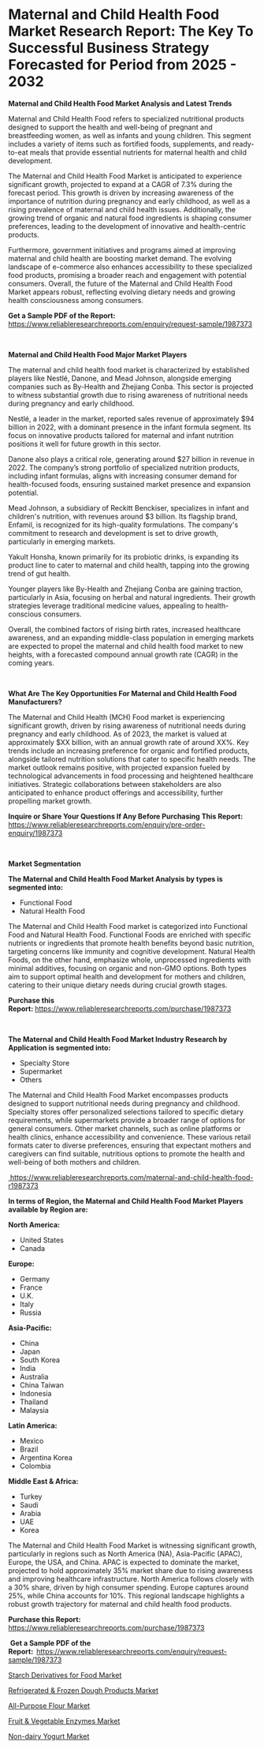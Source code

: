 <p><h1>Maternal and Child Health Food Market Research Report: The Key To Successful Business Strategy Forecasted for Period from 2025 - 2032</h1></p><p><strong>Maternal and Child Health Food Market Analysis and Latest Trends</strong></p>
<p><p>Maternal and Child Health Food refers to specialized nutritional products designed to support the health and well-being of pregnant and breastfeeding women, as well as infants and young children. This segment includes a variety of items such as fortified foods, supplements, and ready-to-eat meals that provide essential nutrients for maternal health and child development.</p><p>The Maternal and Child Health Food Market is anticipated to experience significant growth, projected to expand at a CAGR of 7.3% during the forecast period. This growth is driven by increasing awareness of the importance of nutrition during pregnancy and early childhood, as well as a rising prevalence of maternal and child health issues. Additionally, the growing trend of organic and natural food ingredients is shaping consumer preferences, leading to the development of innovative and health-centric products. </p><p>Furthermore, government initiatives and programs aimed at improving maternal and child health are boosting market demand. The evolving landscape of e-commerce also enhances accessibility to these specialized food products, promising a broader reach and engagement with potential consumers. Overall, the future of the Maternal and Child Health Food Market appears robust, reflecting evolving dietary needs and growing health consciousness among consumers.</p></p>
<p><strong>Get a Sample PDF of the Report:&nbsp;</strong> <a href="https://www.reliableresearchreports.com/enquiry/request-sample/1987373?utm_campaign=31&utm_medium=2&utm_source=Github&utm_content=ia&utm_term=15022025&utm_id=maternal-and-child-health-food">https://www.reliableresearchreports.com/enquiry/request-sample/1987373</a></p>
<p>&nbsp;</p>
<p><strong>Maternal and Child Health Food Major Market Players</strong></p>
<p><p>The maternal and child health food market is characterized by established players like Nestlé, Danone, and Mead Johnson, alongside emerging companies such as By-Health and Zhejiang Conba. This sector is projected to witness substantial growth due to rising awareness of nutritional needs during pregnancy and early childhood.</p><p>Nestlé, a leader in the market, reported sales revenue of approximately $94 billion in 2022, with a dominant presence in the infant formula segment. Its focus on innovative products tailored for maternal and infant nutrition positions it well for future growth in this sector.</p><p>Danone also plays a critical role, generating around $27 billion in revenue in 2022. The company’s strong portfolio of specialized nutrition products, including infant formulas, aligns with increasing consumer demand for health-focused foods, ensuring sustained market presence and expansion potential.</p><p>Mead Johnson, a subsidiary of Reckitt Benckiser, specializes in infant and children's nutrition, with revenues around $3 billion. Its flagship brand, Enfamil, is recognized for its high-quality formulations. The company's commitment to research and development is set to drive growth, particularly in emerging markets.</p><p>Yakult Honsha, known primarily for its probiotic drinks, is expanding its product line to cater to maternal and child health, tapping into the growing trend of gut health.</p><p>Younger players like By-Health and Zhejiang Conba are gaining traction, particularly in Asia, focusing on herbal and natural ingredients. Their growth strategies leverage traditional medicine values, appealing to health-conscious consumers.</p><p>Overall, the combined factors of rising birth rates, increased healthcare awareness, and an expanding middle-class population in emerging markets are expected to propel the maternal and child health food market to new heights, with a forecasted compound annual growth rate (CAGR) in the coming years.</p></p>
<p>&nbsp;</p>
<p><strong>What Are The Key Opportunities For Maternal and Child Health Food Manufacturers?</strong></p>
<p><p>The Maternal and Child Health (MCH) Food market is experiencing significant growth, driven by rising awareness of nutritional needs during pregnancy and early childhood. As of 2023, the market is valued at approximately $XX billion, with an annual growth rate of around XX%. Key trends include an increasing preference for organic and fortified products, alongside tailored nutrition solutions that cater to specific health needs. The market outlook remains positive, with projected expansion fueled by technological advancements in food processing and heightened healthcare initiatives. Strategic collaborations between stakeholders are also anticipated to enhance product offerings and accessibility, further propelling market growth.</p></p>
<p><strong>Inquire or Share Your Questions If Any Before Purchasing This Report:</strong> <a href="https://www.reliableresearchreports.com/enquiry/pre-order-enquiry/1987373?utm_campaign=31&utm_medium=2&utm_source=Github&utm_content=ia&utm_term=15022025&utm_id=maternal-and-child-health-food">https://www.reliableresearchreports.com/enquiry/pre-order-enquiry/1987373</a></p>
<p>&nbsp;</p>
<p><strong>Market Segmentation</strong></p>
<p><strong>The Maternal and Child Health Food Market Analysis by types is segmented into:</strong></p>
<p><ul><li>Functional Food</li><li>Natural Health Food</li></ul></p>
<p><p>The Maternal and Child Health Food market is categorized into Functional Food and Natural Health Food. Functional Foods are enriched with specific nutrients or ingredients that promote health benefits beyond basic nutrition, targeting concerns like immunity and cognitive development. Natural Health Foods, on the other hand, emphasize whole, unprocessed ingredients with minimal additives, focusing on organic and non-GMO options. Both types aim to support optimal health and development for mothers and children, catering to their unique dietary needs during crucial growth stages.</p></p>
<p><strong>Purchase this Report:&nbsp;</strong><a href="https://www.reliableresearchreports.com/purchase/1987373?utm_campaign=31&utm_medium=2&utm_source=Github&utm_content=ia&utm_term=15022025&utm_id=maternal-and-child-health-food">https://www.reliableresearchreports.com/purchase/1987373</a></p>
<p>&nbsp;</p>
<p><strong>The Maternal and Child Health Food Market Industry Research by Application is segmented into:</strong></p>
<p><ul><li>Specialty Store</li><li>Supermarket</li><li>Others</li></ul></p>
<p><p>The Maternal and Child Health Food Market encompasses products designed to support nutritional needs during pregnancy and childhood. Specialty stores offer personalized selections tailored to specific dietary requirements, while supermarkets provide a broader range of options for general consumers. Other market channels, such as online platforms or health clinics, enhance accessibility and convenience. These various retail formats cater to diverse preferences, ensuring that expectant mothers and caregivers can find suitable, nutritious options to promote the health and well-being of both mothers and children.</p></p>
<p><a href="https://www.reliableresearchreports.com/maternal-and-child-health-food-r1987373?utm_campaign=31&utm_medium=2&utm_source=Github&utm_content=ia&utm_term=15022025&utm_id=maternal-and-child-health-food">&nbsp;https://www.reliableresearchreports.com/maternal-and-child-health-food-r1987373</a></p>
<p><strong>In terms of Region, the Maternal and Child Health Food Market Players available by Region are:</strong></p>
<p>
    <p> <strong> North America: </strong>
        <ul>
            <li>United States</li>
            <li>Canada</li>
        </ul>
        </p> 
    <p> <strong> Europe: </strong>
        <ul>
            <li>Germany</li>
            <li>France</li>
            <li>U.K.</li>
            <li>Italy</li>
            <li>Russia</li>
        </ul>
        </p> 
    <p> <strong> Asia-Pacific: </strong>
        <ul>
            <li>China</li>
            <li>Japan</li>
            <li>South Korea</li>
            <li>India</li>
            <li>Australia</li>
            <li>China Taiwan</li>
            <li>Indonesia</li>
            <li>Thailand</li>
            <li>Malaysia</li>
        </ul>
        </p> 
    <p> <strong> Latin America: </strong>
        <ul>
            <li>Mexico</li>
            <li>Brazil</li>
            <li>Argentina Korea</li>
            <li>Colombia</li>
        </ul>
        </p> 
    <p> <strong> Middle East & Africa: </strong>
        <ul>
            <li>Turkey</li>
            <li>Saudi</li>
            <li>Arabia</li>
            <li>UAE</li>
            <li>Korea</li>
        </ul>
    </p>
    </p>
<p><p>The Maternal and Child Health Food Market is witnessing significant growth, particularly in regions such as North America (NA), Asia-Pacific (APAC), Europe, the USA, and China. APAC is expected to dominate the market, projected to hold approximately 35% market share due to rising awareness and improving healthcare infrastructure. North America follows closely with a 30% share, driven by high consumer spending. Europe captures around 25%, while China accounts for 10%. This regional landscape highlights a robust growth trajectory for maternal and child health food products.</p></p>
<p><strong>Purchase this Report: </strong><a href="https://www.reliableresearchreports.com/purchase/1987373?utm_campaign=31&utm_medium=2&utm_source=Github&utm_content=ia&utm_term=15022025&utm_id=maternal-and-child-health-food">https://www.reliableresearchreports.com/purchase/1987373</a></p>
<p>&nbsp;<strong>Get a Sample PDF of the Report:&nbsp;&nbsp;</strong><a href="https://www.reliableresearchreports.com/enquiry/request-sample/1987373?utm_campaign=31&utm_medium=2&utm_source=Github&utm_content=ia&utm_term=15022025&utm_id=maternal-and-child-health-food">https://www.reliableresearchreports.com/enquiry/request-sample/1987373</a></p>
<p><strong></strong></p>
<p><p><a href="https://github.com/bogganbillie6969/Market-Research-Report-List-1/blob/main/starch-derivatives-for-food-market.md?utm_campaign=31&utm_medium=2&utm_source=Github&utm_content=ia&utm_term=15022025&utm_id=maternal-and-child-health-food">Starch Derivatives for Food Market</a></p><p><a href="https://github.com/zupankocka/Market-Research-Report-List-1/blob/main/refrigerated-frozen-dough-products-market.md?utm_campaign=31&utm_medium=2&utm_source=Github&utm_content=ia&utm_term=15022025&utm_id=maternal-and-child-health-food">Refrigerated & Frozen Dough Products Market</a></p><p><a href="https://github.com/viipposahko25/Market-Research-Report-List-1/blob/main/all-purpose-flour-market.md?utm_campaign=31&utm_medium=2&utm_source=Github&utm_content=ia&utm_term=15022025&utm_id=maternal-and-child-health-food">All-Purpose Flour Market</a></p><p><a href="https://github.com/crooneinis80/Market-Research-Report-List-1/blob/main/fruit-vegetable-enzymes-market.md?utm_campaign=31&utm_medium=2&utm_source=Github&utm_content=ia&utm_term=15022025&utm_id=maternal-and-child-health-food">Fruit & Vegetable Enzymes Market</a></p><p><a href="https://github.com/boisetwa16/Market-Research-Report-List-1/blob/main/non-dairy-yogurt-market.md?utm_campaign=31&utm_medium=2&utm_source=Github&utm_content=ia&utm_term=15022025&utm_id=maternal-and-child-health-food">Non-dairy Yogurt Market</a></p></p>